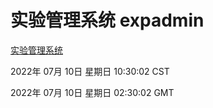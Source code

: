 # 实验管理系统 expadmin
[实验管理系统](http://219.139.198.62:56808/expadmin-782313d2-e1b1-4ea7-932e-3a55e6a1a4d0/)

2022年 07月 10日 星期日 10:30:02 CST

2022年 07月 10日 星期日 02:30:02 GMT
